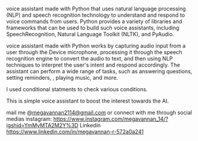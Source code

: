  voice assistant made with Python that uses natural language processing (NLP) and speech recognition technology to understand and respond to voice commands from users. Python provides a variety of libraries and frameworks that can be used to build such voice assistants, including SpeechRecognition, Natural Language Toolkit (NLTK), and PyAudio.

voice assistant made with Python works by capturing audio input from a user through the Device microphone, processing it through the speech recognition engine to convert the audio to text, and then using NLP techniques to interpret the user's intent and respond accordingly. The assistant can perform a wide range of tasks, such as answering questions, setting reminders, , playing music, and more.

I used conditional statments to check various conditions. 

This is simple voice assistant to boost the interest towards the AI.

mail me @megavannan2114@gmail.com or connect with me through social medias instagram: https://www.instagram.com/megavannan_14/?igshid=YmMyMTA2M2Y%3D Linkedin https://www.linkedin.com/in/megavannan-r-572a0a241
